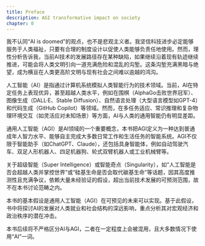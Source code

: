 ```yaml
---
title: Preface
description: AGI transformative impact on society
chapter: 0
---
```


我不认同“AI is doomed”的观点，也不是悲观主义者。我坚信科技进步必定能够服务于人类福祉，只要有合理的制度设计以促使人类能够负责任地使用。然而，理性分析告诉我，当前AI技术的发展路径存在某种缺陷，如果继续沿着现有轨迹继续推进，可能会将人类文明引向一道充满危险和混乱的沟堑。这条沟堑充满黑暗与绝望，成为横亘在人类更高阶文明与现有社会之间难以逾越的鸿沟。

人工智能（AI）是指通过计算机系统模拟人类智能行为的技术领域。当前，AI在特定任务上表现优异，甚至超越人类水平，例如在围棋（AlphaGo击败世界冠军）、图像生成（DALL·E、Stable Diffusion）、自然语言处理（大型语言模型如GPT-4）和代码生成（GitHub Copilot）等领域。然而，在多任务适应、常识推理和复杂物理环境交互（如灵活应对未知场景）等方面，AI与人类的通用智能仍有明显差距。

通用人工智能（AGI）是AI领域的一个重要概念，本书把AGI定义为一种达到普通成年人智力水平、能够自主完成大多数日常工作和生活任务的智能系统。AGI不仅限于智能助手（如ChatGPT、Claude），还包括具身智能体，例如自动驾驶汽车、双足人形机器人、四足机器狗、轮式双臂机器人或工业机械臂等。

关于超级智能（Super Intelligence）或智能奇点（Singularity），如“人工智能是否会超越人类并掌控世界”或“硅基生命是否会取代碳基生命”等话题，因其高度推测性且充满争议，依赖大量未经验证的假设，超出当前技术发展的可预测范围，故不在本书讨论范畴之内。

本书的基本假设是通用人工智能（AGI）在可预见的未来可以实现。基于此假设，书中将探讨AI的发展对人类就业和社会结构的深远影响，重点分析其对宏观经济和政治秩序的潜在冲击。

本书后续将不严格区分AI与AGI，二者在一定程度上会被混用，且大多数情况下使用“AI”一词。
